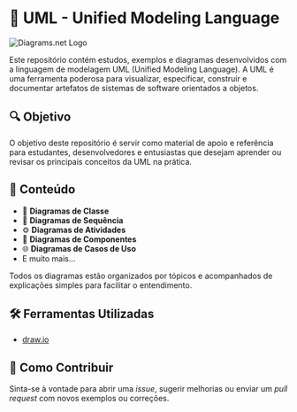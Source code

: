 # 📘 UML - Unified Modeling Language

![Diagrams.net Logo](https://upload.wikimedia.org/wikipedia/commons/thumb/3/3e/Diagrams.net_Logo.svg/2048px-Diagrams.net_Logo.svg.png)

Este repositório contém estudos, exemplos e diagramas desenvolvidos com a linguagem de modelagem UML (Unified Modeling Language). A UML é uma ferramenta poderosa para visualizar, especificar, construir e documentar artefatos de sistemas de software orientados a objetos.

## 🔍 Objetivo

O objetivo deste repositório é servir como material de apoio e referência para estudantes, desenvolvedores e entusiastas que desejam aprender ou revisar os principais conceitos da UML na prática.

## 📂 Conteúdo

- 📄 **Diagramas de Classe**
- 🔄 **Diagramas de Sequência**
- ⚙️ **Diagramas de Atividades**
- 🧩 **Diagramas de Componentes**
- 🌐 **Diagramas de Casos de Uso**
- E muito mais...

Todos os diagramas estão organizados por tópicos e acompanhados de explicações simples para facilitar o entendimento.

## 🛠️ Ferramentas Utilizadas

- [draw.io](https://app.diagrams.net/)

## 🚀 Como Contribuir

Sinta-se à vontade para abrir uma *issue*, sugerir melhorias ou enviar um *pull request* com novos exemplos ou correções.
